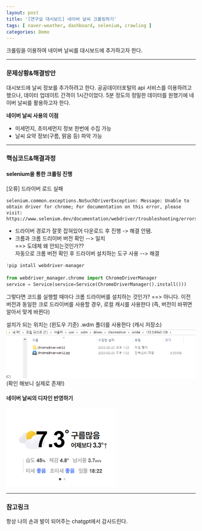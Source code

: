 ```yaml
---
layout: post
title: '[연구실 대시보드] 네이버 날씨 크롤링하기'
tags: [ naver-weather, dashboard, selenium, crawling ]
categories: Demo
---
```

크롤링을 이용하여 네이버 날씨를 대시보드에 추가하고자 한다.

---
### 문제상황&해결방안
대시보드에 날씨 정보를 추가하려고 한다. 공공데이터포털의 api 서비스를 이용하려고 했으나, 데이터 업데이트 간격이 1시간이었다.
5분 정도의 정밀한 데이터를 원했기에 네이버 날씨를 활용하고자 한다. 

**네이버 날씨 사용의 이점**
- 미세먼지, 초미세먼지 정보 한번에 수집 가능
- 날씨 요약 정보(구름, 맑음 등) 파악 가능

---
### 핵심코드&해결과정
#### selenium을 통한 크롤링 진행 <br>
[오류] 드라이버 로드 실패
```text
selenium.common.exceptions.NoSuchDriverException: Message: Unable to obtain driver for chrome; For documentation on this error, please visit: https://www.selenium.dev/documentation/webdriver/troubleshooting/errors/driver_location
```
- 드라이버 경로가 잘못 잡혀있어 다운로드 후 진행 -> 해결 안됌. 
- 크롬과 크롬 드리이버 버전 확인 --> 일치 <br>
==> 도데체 왜 안되는것인가?? <br>
자동으로 크롬 버전 확인 후 드라이버 설치하는 도구 사용 --> 해결

```python
!pip intall webdriver-manager

from webdriver_manager.chrome import ChromeDriverManager
service = Service(service=Service(ChromeDriverManager().install()))
```

그렇다면 코드를 실행할 때마다 크롬 드라이버를 설치하는 것인가?
==> 아니다. 이전 버전과 동일한 크로 드라이버를 사용할 경우, 로컬 캐시를 사용한다 (즉, 버전이 바뀌면 알아서 맞게 바뀐다)

설치가 되는 위치는 (윈도우 기준) .wdm 폴더를 사용한다 (캐시 저장소)
![img.png](img.png)
(확인 해보니 실제로 존재!)

#### 네이버 날씨의 디자인 반영하기
![img_1.png](img_1.png)

--- 
### 참고링크
항상 나의 손과 발이 되어주는 chatgpt에서 감사드린다.

